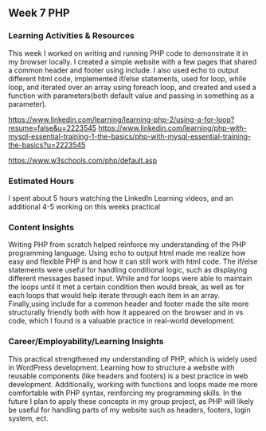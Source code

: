 <h2>Week 7 PHP</h2>

<h3>Learning Activities & Resources</h3>
<p>This week I worked on writing and running PHP code to demonstrate it in my browser locally. I created a simple website with a few pages that shared a common header and footer using include. I also used echo to output different html code, implemented if/else statements, used for loop, while loop, and iterated over an array using foreach loop, and created and used a function with parameters(both default value and passing in something as a parameter).</p>
<a href="https://www.linkedin.com/learning/learning-php-2/using-a-for-loop?resume=false&u=2223545">https://www.linkedin.com/learning/learning-php-2/using-a-for-loop?resume=false&u=2223545</a>
<a href="https://www.linkedin.com/learning/php-with-mysql-essential-training-1-the-basics/php-with-mysql-essential-training-the-basics?u=2223545">https://www.linkedin.com/learning/php-with-mysql-essential-training-1-the-basics/php-with-mysql-essential-training-the-basics?u=2223545</a>

<a href="https://www.w3schools.com/php/default.asp">https://www.w3schools.com/php/default.asp</a>



<h3>Estimated Hours</h3>
<p>I spent about 5 hours watching the LinkedIn Learning videos, and an additional 4-5 working on this weeks practical</p>

<h3>Content Insights</h3>
<p>Writing PHP from scratch helped reinforce my understanding of the PHP programming language. Using echo to output html made me realize how easy and flexible PHP is and how it can still work with html code. The if/else statements were useful for handling conditional logic, such as displaying different messages based input. While and for loops were able to maintain the loops until it met a certain condition then would break, as well as for each loops that would help iterate through each item in an array. Finally,using include for a common header and footer made the site more structurally friendly both with how it appeared on the browser and in vs code, which I found is a valuable practice in real-world development.</p>

<h3>Career/Employability/Learning Insights</h3>
<p>This practical strengthened my understanding of PHP, which is widely used in WordPress development. Learning how to structure a website with reusable components (like headers and footers) is a best practice in web development. Additionally, working with functions and loops made me more comfortable with PHP syntax, reinforcing my programming skills. In the future I plan to apply these concepts in my group project, as PHP will likely be useful for handling parts of my website such as headers, footers, login system, ect.</p>
